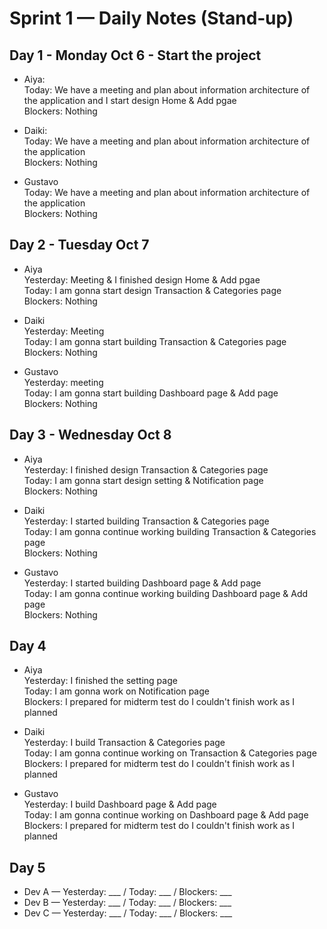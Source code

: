 # Sprint 1 — Daily Notes (Stand‑up)

## Day 1 - Monday Oct 6 - Start the project
- Aiya:
<br>Today: We have a meeting and plan about information architecture of the application and I start design Home & Add pgae
<br>Blockers: Nothing

- Daiki: 
<br>Today: We have a meeting and plan about information architecture of the application
<br>Blockers: Nothing

- Gustavo 
<br>Today: We have a meeting and plan about information architecture of the application
<br>Blockers: Nothing

## Day 2 - Tuesday Oct 7
- Aiya 
<br>Yesterday: Meeting & I finished design Home & Add pgae
<br>Today: I am gonna start design Transaction & Categories page
<br>Blockers: Nothing

- Daiki 
<br>Yesterday: Meeting
<br>Today: I am gonna start building Transaction & Categories page
<br>Blockers: Nothing

- Gustavo 
<br>Yesterday: meeting
<br>Today: I am gonna start building Dashboard page & Add page
<br>Blockers: Nothing

## Day 3 - Wednesday Oct 8
- Aiya 
<br>Yesterday: I finished design Transaction & Categories page
<br>Today: I am gonna start design setting & Notification page
<br>Blockers: Nothing

- Daiki 
<br>Yesterday: I started building Transaction & Categories page
<br>Today: I am gonna continue working building Transaction & Categories page
<br>Blockers: Nothing

- Gustavo 
<br>Yesterday: I started building Dashboard page & Add page
<br>Today: I am gonna continue working building Dashboard page & Add page
<br>Blockers: Nothing

## Day 4
- Aiya 
<br>Yesterday: I finished the setting page
<br>Today: I am gonna work on Notification page 
<br>Blockers: I prepared for midterm test do I couldn't finish work as I planned

- Daiki 
<br>Yesterday: I build Transaction & Categories page
<br>Today: I am gonna continue working on Transaction & Categories page
<br>Blockers: I prepared for midterm test do I couldn't finish work as I planned

- Gustavo 
<br>Yesterday: I build Dashboard page & Add page
<br>Today: I am gonna continue working on Dashboard page & Add page
<br>Blockers: I prepared for midterm test do I couldn't finish work as I planned

## Day 5
- Dev A — Yesterday: ___ / Today: ___ / Blockers: ___
- Dev B — Yesterday: ___ / Today: ___ / Blockers: ___
- Dev C — Yesterday: ___ / Today: ___ / Blockers: ___
